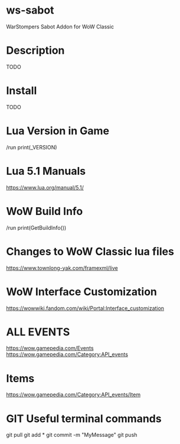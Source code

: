 # ws-sabot
WarStompers Sabot Addon for WoW Classic

# Description
TODO

# Install
TODO

# Lua Version in Game
/run print(_VERSION)

# Lua 5.1 Manuals
https://www.lua.org/manual/5.1/

# WoW Build Info
/run print(GetBuildInfo())

# Changes to WoW Classic lua files
https://www.townlong-yak.com/framexml/live

# WoW Interface Customization
https://wowwiki.fandom.com/wiki/Portal:Interface_customization
# ALL EVENTS
https://wow.gamepedia.com/Events
https://wow.gamepedia.com/Category:API_events
# Items
https://wow.gamepedia.com/Category:API_events/Item

# GIT Useful terminal commands
git pull
git add *
git commit -m "MyMessage"
git push

